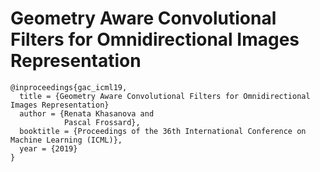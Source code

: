 # Geometry Aware Convolutional Filters for Omnidirectional Images Representation

```
@inproceedings{gac_icml19,
  title = {Geometry Aware Convolutional Filters for Omnidirectional Images Representation}
  author = {Renata Khasanova and
            Pascal Frossard},
  booktitle = {Proceedings of the 36th International Conference on Machine Learning (ICML)},
  year = {2019}
}
```

